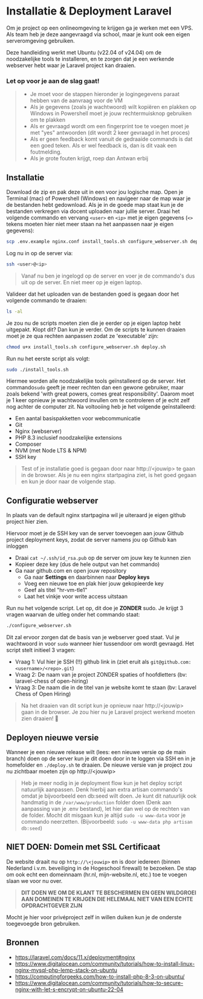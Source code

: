 # Installatie & Deployment Laravel

Om je project op een onlineomgeving te krijgen ga je werken met een VPS. Als team heb
je deze aangevraagd via school, maar je kunt ook een eigen serveromgeving gebruiken.

Deze handleiding werkt met Ubuntu (v22.04 of v24.04) om de noodzakelijke tools te installeren,
en te zorgen dat je een werkende webserver hebt waar je Laravel project kan draaien.

### Let op voor je aan de slag gaat!

> - Je moet voor de stappen hieronder je logingegevens paraat hebben van de aanvraag voor de VM
> - Als je gegevens (zoals je wachtwoord) wilt kopiëren en plakken op Windows in Powershell moet je jouw rechtermuisknop gebruiken om te plakken
> - Als er gevraagd wordt om een fingerprint toe te voegen moet je met "yes" antwoorden (dit wordt 2 keer gevraagd in het proces)
> - Als er geen feedback komt vanuit de gedraaide commands is dat een goed teken. Als er wel feedback is, dan is dit vaak een foutmelding.
> - Als je grote fouten krijgt, roep dan Antwan erbij

## Installatie

Download de zip en pak deze uit in een voor jou logische map. Open je Terminal (mac) of Powershell
(Windows) en navigeer naar de map waar je de bestanden hebt gedownload. Als je in de goede map staat
kun je de bestanden verkregen via docent uploaden naar jullie server. Draai het volgende commando en
vervang `<user>` en `<ip>` met je eigen gegevens (`<>` tekens moeten hier niet meer staan na het aanpassen
naar je eigen gegevens):

```bash
scp .env.example nginx.conf install_tools.sh configure_webserver.sh deploy.sh <user>@<ip>:/home/<user>/
```

Log nu in op de server via:

```bash
ssh <user>@<ip>
```

> Vanaf nu ben je ingelogd op de server en voer je de commando's dus uit op de server. En niet meer op je eigen laptop.

Valideer dat het uploaden van de bestanden goed is gegaan door het volgende commando te draaien:

```bash
ls -al
```

Je zou nu de scripts moeten zien die je eerder op je eigen laptop hebt uitgepakt. Klopt dit? Dan kun je verder.
Om de scripts te kunnen draaien moet je ze qua rechten aanpassen zodat ze 'executable' zijn:

```bash
chmod u+x install_tools.sh configure_webserver.sh deploy.sh
```

Run nu het eerste script als volgt:

```bash
sudo ./install_tools.sh
 ```

Hiermee worden alle noodzakelijke tools geïnstalleerd op de server. Het commando`sudo` geeft je
meer rechten dan een gewone gebruiker, maar zoals bekend 'with great powers, comes great responsibility'.
Daarom moet je 1 keer opnieuw je wachtwoord invullen om te controleren of je echt zelf nog achter de
computer zit. Na voltooiing heb je het volgende geïnstalleerd:

- Een aantal basispakketten voor webcommunicatie
- Git
- Nginx (webserver)
- PHP 8.3 inclusief noodzakelijke extensions
- Composer
- NVM (met Node LTS & NPM)
- SSH key

> Test of je installatie goed is gegaan door naar http://\<jouwip> te gaan in de browser. Als
> je nu een nginx startpagina ziet, is het goed gegaan en kun je door naar de volgende stap.

## Configuratie webserver

In plaats van de default nginx startpagina wil je uiteraard je eigen github project hier zien.

Hiervoor moet je de SSH key van de server toevoegen aan jouw Github project deployment keys,
zodat de server namens jou op Github kan inloggen

- Draai `cat ~/.ssh/id_rsa.pub` op de server om jouw key te kunnen zien
- Kopieer deze key (dus de hele output van het commando)
- Ga naar github.com en open jouw repository
    - Ga naar **Settings** en daarbinnen naar **Deploy keys**
    - Voeg een nieuwe toe en plak hier jouw gekopieerde key
    - Geef als titel "hr-vm-tle1"
    - Laat het vinkje voor write access uitstaan

Run nu het volgende script. Let op, dit doe je **ZONDER** sudo. Je krijgt 3 vragen waarvan de uitleg
onder het commando staat:

```bash
./configure_webserver.sh
```

Dit zal ervoor zorgen dat de basis van je webserver goed staat. Vul je wachtwoord in voor `sudo`
wanneer hier tussendoor om wordt gevraagd. Het script stelt initieel 3 vragen:

- Vraag 1: Vul hier je SSH (!!) github link in (ziet eruit als `git@github.com:<username>/<repo>.git`)
- Vraag 2: De naam van je project ZONDER spaties of hoofdletters (bv: laravel-chess of open-hiring)
- Vraag 3: De naam die in de titel van je website komt te staan (bv: Laravel Chess of Open Hiring)

> Na het draaien van dit script kun je opnieuw naar http://\<jouwip> gaan in de browser. Je zou hier
> nu je Laravel project werkend moeten zien draaien! 🚀

## Deployen nieuwe versie

Wanneer je een nieuwe release wilt (lees: een nieuwe versie op de main branch) doen op de server kun je
dit doen door in te loggen via SSH en in je homefolder en `./deploy.sh` te draaien. De nieuwe versie van
je project zou nu zichtbaar moeten zijn op http://\<jouwip>

> Heb je meer nodig in je deployment flow kun je het deploy script natuurlijk aanpassen.
> Denk hierbij aan extra artisan commando's omdat je bijvoorbeeld een db:seed wilt doen.
> Je kunt dit natuurlijk ook handmatig in de `/var/www/production` folder doen (Denk aan
> aanpassing van je .env bestand), let hier dan wel op de rechten van de folder. Mocht dit
> misgaan kun je altijd `sudo -u www-data` voor je commando neerzetten. (Bijvoorbeeld:
> `sudo -u www-data php artisan db:seed`)

## NIET DOEN: Domein met SSL Certificaat

De website draait nu op `http://\<jouwip>` en is door iedereen (binnen Nederland i.v.m. beveiliging in
de Hogeschool firewall) te bezoeken. De stap om ook echt een domeinnaam (hr.nl, mijn-website.nl, etc.)
toe te voegen slaan we voor nu over.

> **DIT DOEN WE OM DE KLANT TE BESCHERMEN EN GEEN WILDGROEI AAN DOMEINEN
> TE KRIJGEN DIE HELEMAAL NIET VAN EEN ECHTE OPDRACHTGEVER ZIJN**

Mocht je hier voor privéproject zelf in willen duiken kun je de onderste toegevoegde bron gebruiken.

## Bronnen

- https://laravel.com/docs/11.x/deployment#nginx
- https://www.digitalocean.com/community/tutorials/how-to-install-linux-nginx-mysql-php-lemp-stack-on-ubuntu
- https://computingforgeeks.com/how-to-install-php-8-3-on-ubuntu/
- https://www.digitalocean.com/community/tutorials/how-to-secure-nginx-with-let-s-encrypt-on-ubuntu-22-04
